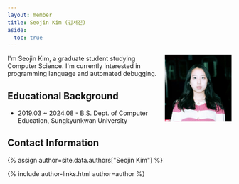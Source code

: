 ```yaml
---
layout: member
title: Seojin Kim (김서진)
aside:
  toc: true
---
```


<img src="/assets/images/members/seojin.kim.jpg"
align="right" style="margin-left: 1em" width="150em">

I'm Seojin Kim, a graduate student studying Computer Science. I'm currently interested in programming language and automated debugging.


## Educational Background

- 2019.03 ~ 2024.08 - B.S. Dept. of Computer Education, Sungkyunkwan University


## Contact Information
<!-- include author links -->
{% assign author=site.data.authors["Seojin Kim"] %}
<div>{% include author-links.html author=author %}</div>